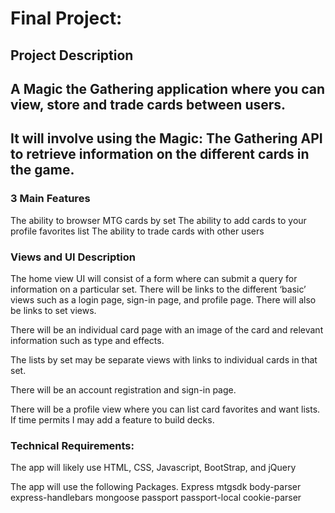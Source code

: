 # Final Project:
## Project Description
## A Magic the Gathering application where you can view, store and trade cards between users.
## It will involve using the Magic: The Gathering API to retrieve information on the different cards in the game.


### 3 Main Features
The ability to browser MTG cards by set
The ability to add cards to your profile favorites list
The ability to trade cards with other users

### Views and UI Description
The home view UI will consist of a form where can submit a query for information on a particular set. There will be links to the different ‘basic’ views such as a login page, sign-in page, and profile page. There will also be links to set views.

There will be an individual card page with an image of the card and relevant information such as type and effects.

The lists by set may be separate views with links to individual cards in that set.

There will be an account registration and sign-in page.

There will be a profile view where you can list card favorites and want lists. If time permits I may add a feature to build decks.


### Technical Requirements:
The app will likely use HTML, CSS, Javascript, BootStrap, and jQuery

The app will use the following Packages.
Express
mtgsdk
body-parser
express-handlebars
mongoose
passport
passport-local
cookie-parser
